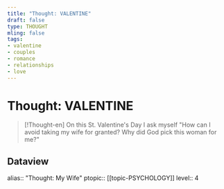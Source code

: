 ```yaml
---
title: "Thought: VALENTINE"
draft: false
type: THOUGHT
mling: false
tags:
- valentine
- couples
- romance
- relationships
- love
---
```

# Thought: VALENTINE
> [!Thought-en]
> On this St. Valentine's Day I ask myself "How can I avoid taking my wife for granted?
> Why did God pick this woman for me?"

## Dataview
alias:: "Thought: My Wife"
ptopic:: [[topic-PSYCHOLOGY]]
level:: 4
